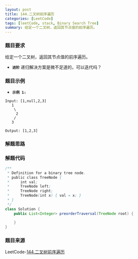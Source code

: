 ```yaml
---
layout: post
title: 144.二叉树前序遍历
categories: [LeetCode]
tags: [leetCode, stack, Binary Search Tree]
summary: 给定一个二叉树，返回其节点值的前序遍历。
---
```


### 题目要求
给定一个二叉树，返回其节点值的前序遍历。

- **`进阶`** 
递归解决方案是微不足道的，可以迭代吗？

### 题目示例
- **`示例 1:`** 
```
Input: [1,null,2,3]
   1
    \
     2
    /
   3

Output: [1,2,3]
```


### 解题思路



### 解题代码
```java
/**
 * Definition for a binary tree node.
 * public class TreeNode {
 *     int val;
 *     TreeNode left;
 *     TreeNode right;
 *     TreeNode(int x) { val = x; }
 * }
 */
class Solution {
    public List<Integer> preorderTraversal(TreeNode root) {
        
    }
}
```

### 题目来源
LeetCode-[144.二叉树前序遍历](https://leetcode-cn.com/problems/binary-tree-preorder-traversal/)